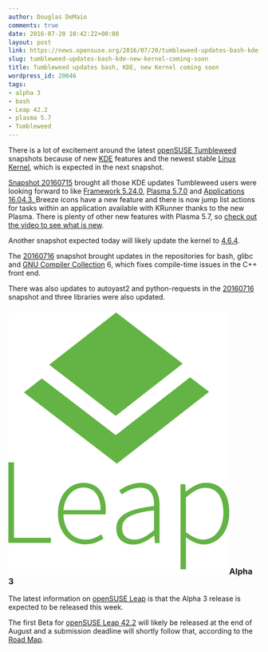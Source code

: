 ```yaml
---
author: Douglas DeMaio
comments: true
date: 2016-07-20 10:42:22+00:00
layout: post
link: https://news.opensuse.org/2016/07/20/tumbleweed-updates-bash-kde-new-kernel-coming-soon/
slug: tumbleweed-updates-bash-kde-new-kernel-coming-soon
title: Tumbleweed updates bash, KDE, new Kernel coming soon
wordpress_id: 20046
tags:
- alpha 3
- bash
- Leap 42.2
- plasma 5.7
- Tumbleweed
---
```




There is a lot of excitement around the latest [openSUSE Tumbleweed](https://en.opensuse.org/Portal:Tumbleweed) snapshots because of new [KDE](https://www.kde.org) features and the newest stable [Linux Kernel](https://www.kernel.org/), which is expected in the next snapshot.

[Snapshot 20160715](https://lists.opensuse.org/opensuse-factory/2016-07/msg00211.html) brought all those KDE updates Tumbleweed users were looking forward to like [Framework 5.24.0](https://www.kde.org/announcements/kde-frameworks-5.24.0.php), [Plasma 5.7.0](https://www.kde.org/announcements/plasma-5.7.0.php) and [Applications 16.04.3. ](https://www.kde.org/announcements/announce-applications-16.04.3.php)Breeze icons have a new feature and there is now jump list actions for tasks within an application available with KRunner thanks to the new Plasma. There is plenty of other new features with Plasma 5.7, so [check out the video to see what is new](https://youtu.be/A9MtFqkRFwQ).

Another snapshot expected today will likely update the kernel to [4.6.4](https://cdn.kernel.org/pub/linux/kernel/v4.x/ChangeLog-4.6.4).

The [20160716](https://lists.opensuse.org/opensuse-factory/2016-07/msg00253.html) snapshot brought updates in the repositories for bash, glibc and [GNU Compiler Collection](https://gcc.gnu.org/) 6, which fixes compile-time issues in the C++ front end.

There was also updates to autoyast2 and python-requests in the [20160716](https://lists.opensuse.org/opensuse-factory/2016-07/msg00253.html) snapshot and three libraries were also updated.<!-- more -->


### ![Leap-green](/wp-content/uploads/2016/04/Leap-green.png)Alpha 3


The latest information on [openSUSE Leap](https://en.opensuse.org/Portal:Leap) is that the Alpha 3 release is expected to be released this week.

The first Beta for [openSUSE Leap 42.2](https://en.opensuse.org/Portal:42.2) will likely be released at the end of August and a submission deadline will shortly follow that, according to the [Road Map](https://en.opensuse.org/openSUSE:Roadmap).
